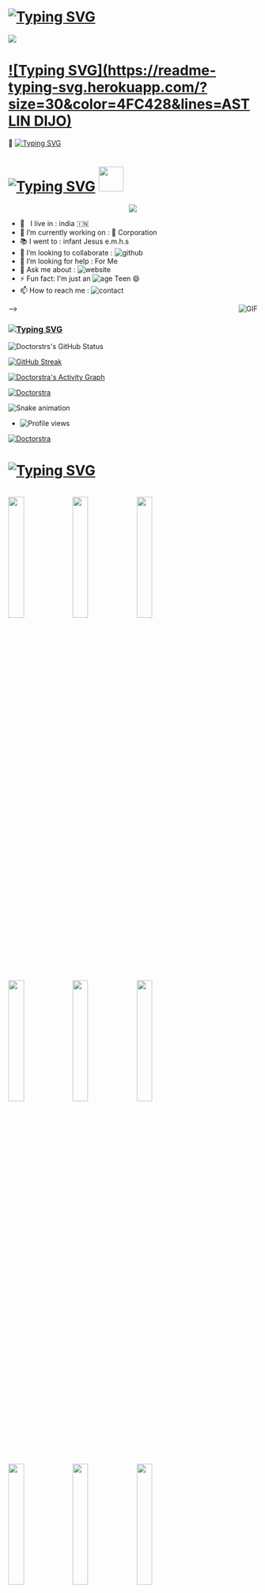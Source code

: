 # [![Typing SVG](https://readme-typing-svg.herokuapp.com/?size=30&color=4FC428&lines=𝗣𝗥𝗢𝗙𝗜𝗟𝗘)](https://git.io/typing-svg)

<img src="https://telegra.ph/file/b47746769d45aaa62d4b2.png" />   

# [![Typing SVG](https://readme-typing-svg.herokuapp.com/?size=30&color=4FC428&lines=ASTLIN DIJO)](https://git.io/typing-svg)                                                                                                                                                      

💎 [![Typing SVG](https://readme-typing-svg.herokuapp.com/?size=30&lines=꧁𝘄𝗲𝗹𝗰𝗼𝗺𝗲꧂;𝗧𝗼+♕𝗗𝗼𝗰𝘁𝗼𝗿𝘀𝘁𝗿𝗮+𝗚𝗶𝘁𝗵𝘂𝗯;𝗜+𝗔𝗺+♕𝗗𝗼𝗰𝘁𝗼𝗿𝘀𝘁𝗿𝗮;𝗙𝗿𝗼𝗺+༺☆𝗜𝗻𝗱𝗶𝗮☆༻🇮🇳)](https://git.io/typing-svg)

# [![Typing SVG](https://readme-typing-svg.herokuapp.com/?size=30&color=4FC428&lines=𝗛𝗲𝘆,+𝗜+𝗮𝗺+𝗗𝗼𝗰𝘁𝗼𝗿𝘀𝘁𝗿𝗮)](https://git.io/typing-svg) <img src="https://camo.githubusercontent.com/2c8b3670d933220ae3c023fa1d568682975cce3f10799d0d3ff5ecac394b4ee8/68747470733a2f2f6d656469612e67697068792e636f6d2f6d656469612f31326f75664342304d795a31476f2f67697068792e676966" width="50px">

<p align="center">
  <img src="https://github.com/thompsonemerson/thompsonemerson/raw/master/cover-thompson.png" />
</p>

<!-- Your badges
You can use the website to generate badges: https://shields.io/
-->

-  🚶‍ &nbsp; I live in : india 🇮🇳  <br>
-  🔭 I’m currently working on :  👻 Corporation  <br>
-  📚 I went to :   infant Jesus e.m.h.s  <br>
-  👯 I’m looking to collaborate : ![github](https://img.shields.io/badge/On-Github-black)  <br>
-  🤔 I’m looking for help : For  Me  <br>
-  💬 Ask me about : ![website](https://img.shields.io/badge/Go%20to-www.Doctorstra.tk-brightgreen) <br>
-  ⚡ Fun fact: I'm just an ![age](https://img.shields.io/badge/Age-15-yellow) Teen 😄
-  📫 How to reach me : ![contact](https://img.shields.io/badge/Contact%20me-On%20Telegram-blue)



<img align="right" alt="GIF" src="https://media.giphy.com/media/VuehuL4fMHLgs/giphy.gif" />

-->

### [![Typing SVG](https://readme-typing-svg.herokuapp.com/?size=30&color=4FC428&lines=𝗠𝗬+𝗚𝗜𝗧𝗛𝗨𝗕+𝗦𝗧𝗔𝗧𝗨𝗦)](https://git.io/typing-svg)
![Doctorstrs's GitHub Status](https://github-readme-stats.vercel.app/api?username=Doctorstra&theme=dark&show_icons=true)

[![GitHub Streak](https://github-readme-streak-stats.herokuapp.com?user=Doctorstra&theme=dark&date_format=M%20j%5B%2C%20Y%5D)](https://git.io/streak-stats)


<a href="https://github.com/Doctorstra"><img alt="Doctorstra's Activity Graph" src="https://activity-graph.herokuapp.com/graph?username=Doctorstra&bg_color=1F222E&color=F8D866&line=F85D7F&point=FFFFFF&hide_border=true" /></a>

<p align="left"> <a href="https://github.com/Doctorstra"><img src="https://metrics.lecoq.io/Doctorstra?template=classic&base.header=0&base.metadata=0&isocalendar=1&languages=1&people=1&isocalendar.duration=half-year&languages.limit=8&languages.sections=most-used&languages.colors=github&languages.threshold=0%25&languages.indepth=false&languages.recent.load=300&languages.recent.days=14&people.limit=24&people.size=28&people.types=followers%2C%20following&people.identicons=false&people.shuffle=false&config.timezone=Asia%2FCalcutta" alt="Doctorstra" /></a> </p>

![Snake animation](https://github.com/Pratyay360/Pratyay360/blob/output/github-contribution-grid-snake.svg?size=100)



- ![Profile views](https://gpvc.arturio.dev/Doctorstra)


<p align="left"> <a target="_blank" href="https://github.com/ryo-ma/github-profile-trophy"><img src="https://github-profile-trophy.vercel.app/?username=Doctorstra&theme=alduin" alt="Doctorstra" /></a> </p>













# [![Typing SVG](https://readme-typing-svg.herokuapp.com/?size=30&color=4FC428&lines=𝗠𝗬+𝗧𝗢𝗢𝗟𝗦+𝗔𝗡𝗗+𝗟𝗔𝗡𝗚𝗨𝗔𝗚𝗘)](https://git.io/typing-svg)

<p align ="left">
  <br />
  <code><img width="25%"  src="https://www.vectorlogo.zone/logos/json/json-ar21.svg"></code>
  <code><img width="25%"   src="https://www.vectorlogo.zone/logos/git-scm/git-scm-ar21.svg"></code>
  <code><img width="25%"   src="https://www.vectorlogo.zone/logos/python/python-ar21.svg"></code>
  <br />
  <code><img width="25%"  src="https://www.vectorlogo.zone/logos/mysql/mysql-ar21.svg"></code>
  <code><img width="25%"  src="https://www.vectorlogo.zone/logos/sqlite/sqlite-ar21.svg"></code>
  <code><img width="25%"  src="https://www.vectorlogo.zone/logos/firebase/firebase-ar21.svg"></code>
  <br />
  <code><img width="25%"  src="https://www.vectorlogo.zone/logos/w3_html5/w3_html5-ar21.svg"></code>
  <code><img width="25%"  src="https://www.vectorlogo.zone/logos/github/github-ar21.svg"></code>
  <code><img width="25%"  src="https://www.vectorlogo.zone/logos/gitlab/gitlab-ar21.svg"></code>
  <br>
</p>  

# [![Typing SVG](https://readme-typing-svg.herokuapp.com/?size=30&color=4FC428&lines=𝗠𝗢𝗦𝗧+𝗨𝗦𝗘𝗗+𝗟𝗔𝗡𝗚𝗨𝗔𝗚𝗘𝗦)](https://git.io/typing-svg)

![Top Langs](https://github-readme-stats.vercel.app/api/top-langs/?username=Doctorstra&theme=radical&title_color=8E2DE2&text_color=fff)


[![Typing SVG](https://readme-typing-svg.herokuapp.com?size=100&duration=500&center=true&width=250&height=250&lines=%F0%9F%87%AE%F0%9F%87%B3;🛡️;❤️;🧡;💛;💚;💙;💜;🤎;🖤;🤍;♥️;💘;💝;💖;💗;💓;💞;💕;❣️;🙂;😀;😃;😄;😁;😆;😗;😙;😚;😘;🥰;😍;🤩;🥳;🙃;🙂;☺️;😊;😏;😌;😉;🤖;☠️;💫;🌟;⚡;💥;💯;💢;💐;🌹;🥀;🌷;🌺;🌸;🏵️;🌻;🌼;💮;🍂;🍁;🌾;🌱;🌿;🍃;☘️;🍀;🌵;🌴;🌳;🌲;❄️;🌨️;🌥️;🌦️;☁️;⛈️;🌩️;💧;🌕;🌙;🪐;🦀;🕸️;🍓;🍒;🍎;🍉;🍊;🥭;🍍;🍋;🍈;🍏;🍐;🍇;🥥;🍅;🌶️;🧅;🌽;🥦;🥒;🥬;🥑;🥕;🍄;🍆;🧄;🥔;🌰;🥜;🍞;🥐;🥖;🥯;🍔;🌭;🥪;🚨;🛑;🧭;🎃;🎄;🎋;🎍;🎑;💡;🕯️;💎;⏳;🏷️;📦;📂;🗂️;📚;📙;📘;📗;🗑️;📌;✂️;🛠️;⚒️;📡;🛰️;🔭;🔮;🛎️;❌;⭕;✨;⭐;🔥;🎉;👍)](https://git.io/typing-svg)

### [![Typing SVG](https://readme-typing-svg.herokuapp.com/?size=30&color=4FC428&lines=✨𝗪𝗵𝗲𝗿𝗲+𝘆𝗼𝘂+𝗰𝗮𝗻+𝗳𝗶𝗻𝗱+𝗺𝗲✨)](https://git.io/typing-svg)



<p align="left">
<a href="https://t.me/D1D2D3D4D5_BOT" target="blank"><img align="center" src="https://cdn4.iconfinder.com/data/icons/logos-and-brands/512/335_Telegram_logo-256.png"  height="40" width="40" /></a> &nbsp;&nbsp;
<a href="https://t.me/D1D2D3D4D5_BOT" target="blank"><img align="center" src="https://cdn2.iconfinder.com/data/icons/social-icons-33/128/Instagram-256.png"  height="40" width="40" /></a> &nbsp;&nbsp;
<a href="https://t.me/D1D2D3D4D5_BOT" target="blank"><img align="center" src="https://cdn3.iconfinder.com/data/icons/2018-social-media-logotypes/1000/2018_social_media_popular_app_logo_facebook-256.png" height="40" width="40" /></a> &nbsp;&nbsp;
<a href="https:https://t.me/D1D2D3D4D5_BOT" target="blank"><img align="center" src="https://cdn3.iconfinder.com/data/icons/2018-social-media-logotypes/1000/2018_social_media_popular_app_logo_youtube-256.png" height="40" width="40" /></a> &nbsp;&nbsp;
<a href="https://t.me/D1D2D3D4D5_BOT" target="blank"><img align="center" src="https://cdn2.iconfinder.com/data/icons/social-media-2285/512/1_Twitter_colored_svg-256.png" height="40" width="40" /></a> &nbsp;&nbsp;
</p>
<p align="center">
<a href="https://t.me/+PyobDAisj5BjYmI1" target="blank"><img align="center" src="https://telegra.ph/file/b47746769d45aaa62d4b2.png" height="100" width="100" /></a> &nbsp;&nbsp;
</p>

<img align="right" alt="GIF" src="https://media.giphy.com/media/VGK2WUT3amXjG/giphy.gif" />
